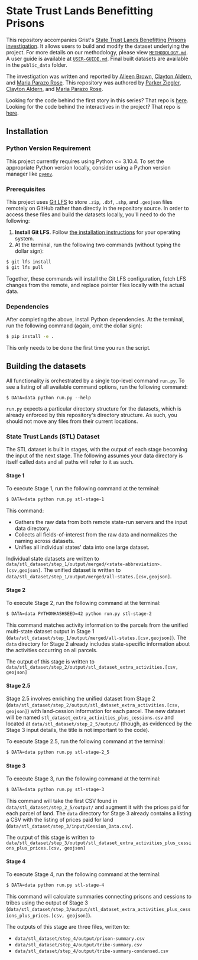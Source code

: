# State Trust Lands Benefitting Prisons

This repository accompanies Grist's [State Trust Lands Benefitting Prisons investigation](https://grist.org/indigenous/prison-funding-states-stolen-indigenous-land-trust/). It allows users to build and modify the dataset underlying the project. For more details on our methodology, please view [`METHODOLOGY.md`](https://github.com/Grist-Data-Desk/STLbp/blob/main/METHODOLOGY.md). A user guide is available at [`USER-GUIDE.md`](https://github.com/Grist-Data-Desk/land-grab-2/blob/main/USER-GUIDE.md). Final built datasets are available in the `public_data` folder.

The investigation was written and reported by [Alleen Brown](https://grist.org/author/alleen-brown/), [Clayton Aldern](https://grist.org/author/clayton-aldern/), and [Maria Parazo Rose](https://grist.org/author/maria-parazo-rose/). This repository was authored by [Parker Ziegler](https://github.com/parkerziegler), [Clayton Aldern](https://github.com/clayton-aldern), and [Maria Parazo Rose](https://github.com/mariaparazorose).

Looking for the code behind the first story in this series? That repo is [here](https://github.com/Grist-Data-Desk/land-grab-2/).
Looking for the code behind the interactives in the project? That repo is [here](https://github.com/Grist-Data-Desk/land-grab-2-interactives/).

## Installation

### Python Version Requirement

This project currently requires using Python <= 3.10.4. To set the appropriate Python version locally, consider using a Python version manager like [`pyenv`](https://github.com/pyenv/pyenv).

### Prerequisites

This project uses [Git LFS](https://git-lfs.com/) to store `.zip`, `.dbf`, `.shp`, and `.geojson` files remotely on GitHub rather than directly in the repository source. In order to access these files and build the datasets locally, you'll need to do the following:

1. **Install Git LFS.** Follow [the installation instructions](https://github.com/git-lfs/git-lfs#installing) for your operating system.
2. At the terminal, run the following two commands (without typing the dollar sign):

```sh
$ git lfs install
$ git lfs pull
```

Together, these commands will install the Git LFS configuration, fetch LFS changes from the remote, and replace pointer files locally with the actual data.

### Dependencies

After completing the above, install Python dependencies. At the terminal, run the following command (again, omit the dollar sign):

```sh
$ pip install -e .
```

This only needs to be done the first time you run the script.

## Building the datasets

All functionality is orchestrated by a single top-level command `run.py`. To see a listing of all available command options, run the following command:

```
$ DATA=data python run.py --help
```

`run.py` expects a particular directory structure for the datasets, which is already enforced by this repository's directory structure. As such, you should not move any files from their current locations.

### State Trust Lands (STL) Dataset

The STL dataset is built in stages, with the output of each stage becoming the input of the next stage.
The following assumes your data directory is itself called `data` and all paths will refer to it as such.

#### Stage 1

To execute Stage 1, run the following command at the terminal:

```sh
$ DATA=data python run.py stl-stage-1
```

This command:

- Gathers the raw data from both remote state-run servers and the input data directory.
- Collects all fields-of-interest from the raw data and normalizes the naming across datasets.
- Unifies all individual states' data into one large dataset.

Individual state datasets are written to `data/stl_dataset/step_1/output/merged/<state-abbreviation>.[csv,geojson]`. The unified dataset is written to `data/stl_dataset/step_1/output/merged/all-states.[csv,geojson]`.

#### Stage 2

To execute Stage 2, run the following command at the terminal:

```sh
$ DATA=data PYTHONHASHSEED=42 python run.py stl-stage-2
```

This command matches activity information to the parcels from the unified multi-state dataset output in Stage 1 (`data/stl_dataset/step_1/output/merged/all-states.[csv,geojson]`). The `data` directory for Stage 2 already includes state-specific information about the activities occurring on all parcels.

The output of this stage is written to `data/stl_dataset/step_2/output/stl_dataset_extra_activities.[csv, geojson]`

#### Stage 2.5

Stage 2.5 involves enriching the unified dataset from Stage 2 (`data/stl_dataset/step_2/output/stl_dataset_extra_activities.[csv, geojson]`) with land-cession information for each parcel. The new dataset will be named `stl_dataset_extra_activities_plus_cessions.csv` and located at `data/stl_dataset/step_2_5/output/` (though, as evidenced by the Stage 3 input details, the title is not important to the code).

To execute Stage 2.5, run the following command at the terminal:

```sh
$ DATA=data python run.py stl-stage-2_5
```

#### Stage 3

To execute Stage 3, run the following command at the terminal:

```sh
$ DATA=data python run.py stl-stage-3
```

This command will take the first CSV found in `data/stl_dataset/step_2_5/output/` and augment it with the prices paid for each parcel of land. The `data` directory for Stage 3 already contains a listing a CSV with the listing of prices paid for land (`data/stl_dataset/step_3/input/Cession_Data.csv`).

The output of this stage is written to `data/stl_dataset/step_3/output/stl_dataset_extra_activities_plus_cessions_plus_prices.[csv, geojson]`
    
#### Stage 4

To execute Stage 4, run the following command at the terminal:

```sh
$ DATA=data python run.py stl-stage-4
```

This command will calculate summaries connecting prisons and cessions to tribes using the output of Stage 3 (`data/stl_dataset/step_3/output/stl_dataset_extra_activities_plus_cessions_plus_prices.[csv, geojson]`).

The outputs of this stage are three files, written to:
- `data/stl_dataset/step_4/output/prison-summary.csv`
- `data/stl_dataset/step_4/output/tribe-summary.csv`
- `data/stl_dataset/step_4/output/tribe-summary-condensed.csv`

